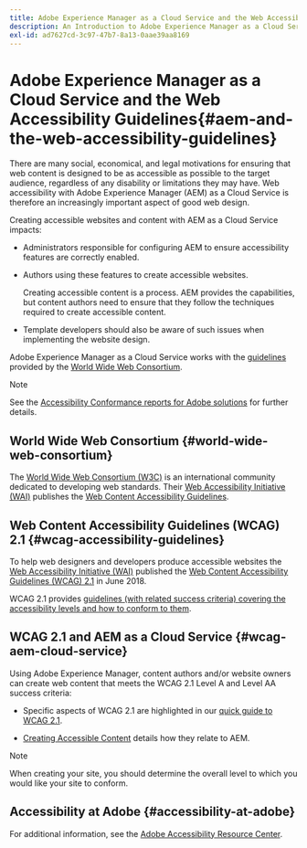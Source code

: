 ```yaml
---
title: Adobe Experience Manager as a Cloud Service and the Web Accessibility Guidelines
description: An Introduction to Adobe Experience Manager as a Cloud Service and the Web Accessibility Guidelines
exl-id: ad7627cd-3c97-47b7-8a13-0aae39aa8169
---
```

# Adobe Experience Manager as a Cloud Service and the Web Accessibility Guidelines{#aem-and-the-web-accessibility-guidelines}
 
There are many social, economical, and legal motivations for ensuring that web content is designed to be as accessible as possible to the target audience, regardless of any disability or limitations they may have. Web accessibility with Adobe Experience Manager (AEM) as a Cloud Service is therefore an increasingly important aspect of good web design.
 
Creating accessible websites and content with AEM as a Cloud Service impacts:
 
* Administrators responsible for configuring AEM to ensure accessibility features are correctly enabled.
 
* Authors using these features to create accessible websites.
 
  Creating accessible content is a process. AEM provides the capabilities, but content authors need to ensure that they follow the techniques required to create accessible content.
 
* Template developers should also be aware of such issues when implementing the website design.
 
Adobe Experience Manager as a Cloud Service works with the [guidelines](#wcag-accessibility-guidelines) provided by the [World Wide Web Consortium](#world-wide-web-consortium). 

>[!NOTE]
>
>See the [Accessibility Conformance reports for Adobe solutions](https://www.adobe.com/accessibility/compliance.html) for further details.

## World Wide Web Consortium {#world-wide-web-consortium}
 
The [World Wide Web Consortium (W3C)](https://www.w3.org/) is an international community dedicated to developing web standards. Their [Web Accessibility Initiative (WAI)](https://www.w3.org/WAI/) publishes the [Web Content Accessibility Guidelines](#wcag-accessibility-guidelines).

## Web Content Accessibility Guidelines (WCAG) 2.1 {#wcag-accessibility-guidelines}

To help web designers and developers produce accessible websites the [Web Accessibility Initiative (WAI)](https://www.w3.org/WAI/) published the [Web Content Accessibility Guidelines (WCAG) 2.1](https://www.w3.org/TR/WCAG/) in June 2018.

WCAG 2.1 provides [guidelines (with related success criteria) covering the accessibility levels and how to conform to them](https://www.w3.org/TR/WCAG/#conformance).
 
## WCAG 2.1 and AEM as a Cloud Service {#wcag-aem-cloud-service}

Using Adobe Experience Manager, content authors and/or website owners can create web content that meets the WCAG 2.1 Level A and Level AA success criteria:
 
* Specific aspects of WCAG 2.1 are highlighted in our [quick guide to WCAG 2.1](/help/compliance/accessibility/quick-guide-wcag.md).
 
* [Creating Accessible Content](/help/sites-cloud/authoring/fundamentals/accessible-content.md) details how they relate to AEM. 
 
>[!NOTE]
>
>When creating your site, you should determine the overall level to which you would like your site to conform.
 
<!--
* [Configuring the Rich Text Editor for Producing Accessible Sites](/help/sites-administering/rte-accessible-content.md)
  Guidelines on how administrators can configure AEM for producing accessible content.
-->

<!--
* [Accessibility in Assets](/help/assets/accessibility.md)
* [Creating Accessible Adaptive Forms](/help/forms/using/creating-accessible-adaptive-forms.md)
  Adobe Experience Manager (AEM) includes a number of features and capabilities that enhance the usability of adaptive forms for users with different abilities. The solution also assists form authors in creating accessible adaptive forms.
-->
 
## Accessibility at Adobe {#accessibility-at-adobe}
 
For additional information, see the [Adobe Accessibility Resource Center](https://www.adobe.com/accessibility/).
